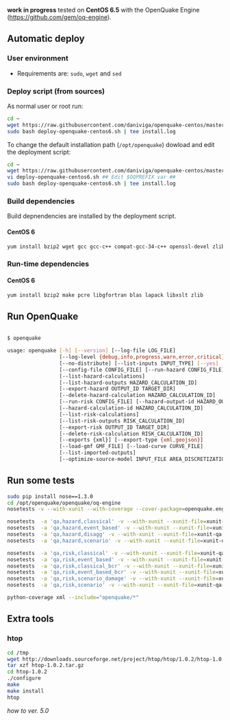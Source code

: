 __work in progress__ tested on __CentOS 6.5__ with the OpenQuake Engine (https://github.com/gem/oq-engine).

## Automatic deploy

### User environment

* Requirements are: ```sudo```, ```wget``` and ```sed```

### Deploy script (from sources)

As normal user or root run:

```bash
cd ~
wget https://raw.githubusercontent.com/daniviga/openquake-centos/master/bin/deploy-openquake-centos6.sh
sudo bash deploy-openquake-centos6.sh | tee install.log
```

To change the default installation path (```/opt/openquake```) dowload and edit the deployment script:
```bash
cd ~
wget https://raw.githubusercontent.com/daniviga/openquake-centos/master/bin/deploy-openquake-centos6.sh
vi deploy-openquake-centos6.sh ## Edit $OQPREFIX var ##
sudo bash deploy-openquake-centos6.sh | tee install.log
```

### Build dependencies

Build depnendencies are installed by the deployment script.

#### CentOS 6

```bash
yum install bzip2 wget gcc gcc-c++ compat-gcc-34-c++ openssl-devel zlib* make ncurses-devel bzip2-devel readline-devel zip unzip nc libcurl-devel expat-devel gettext gettext-devel xmlto perl-ExtUtils-MakeMaker pcre pcre-devel patch gcc-gfortran compat-gcc-34-g77 libgfortran blas* lapack* libxslt libxslt-devel unixODBC-devel
```

### Run-time dependencies

#### CentOS 6

```bash
yum install bzip2 make pcre libgfortran blas lapack libxslt zlib
```

## Run OpenQuake
```bash

$ openquake

usage: openquake [-h] [--version] [--log-file LOG_FILE]
                 [--log-level {debug,info,progress,warn,error,critical}]
                 [--no-distribute] [--list-inputs INPUT_TYPE] [--yes]
                 [--config-file CONFIG_FILE] [--run-hazard CONFIG_FILE]
                 [--list-hazard-calculations]
                 [--list-hazard-outputs HAZARD_CALCULATION_ID]
                 [--export-hazard OUTPUT_ID TARGET_DIR]
                 [--delete-hazard-calculation HAZARD_CALCULATION_ID]
                 [--run-risk CONFIG_FILE] [--hazard-output-id HAZARD_OUTPUT]
                 [--hazard-calculation-id HAZARD_CALCULATION_ID]
                 [--list-risk-calculations]
                 [--list-risk-outputs RISK_CALCULATION_ID]
                 [--export-risk OUTPUT_ID TARGET_DIR]
                 [--delete-risk-calculation RISK_CALCULATION_ID]
                 [--exports {xml}] [--export-type {xml,geojson}]
                 [--load-gmf GMF_FILE] [--load-curve CURVE_FILE]
                 [--list-imported-outputs]
                 [--optimize-source-model INPUT_FILE AREA_DISCRETIZATION OUTPUT_FILE]
```

## Run some tests
```bash
sudo pip install nose==1.3.0
cd /opt/openquake/openquake/oq-engine
nosetests -v --with-xunit --with-coverage --cover-package=openquake.engine --with-doctest -x tests/

nosetests  -a 'qa,hazard,classical' -v --with-xunit --xunit-file=xunit-qa-hazard-classical.xml
nosetests  -a 'qa,hazard,event_based' -v --with-xunit --xunit-file=xunit-qa-hazard-event-based.xml
nosetests  -a 'qa,hazard,disagg' -v --with-xunit --xunit-file=xunit-qa-hazard-disagg.xml
nosetests  -a 'qa,hazard,scenario' -v --with-xunit --xunit-file=xunit-qa-hazard-scenario.xml

nosetests  -a 'qa,risk,classical' -v --with-xunit --xunit-file=xunit-qa-risk-classical.xml
nosetests  -a 'qa,risk,event_based' -v --with-xunit --xunit-file=xunit-qa-risk-event-based.xml
nosetests  -a 'qa,risk,classical_bcr' -v --with-xunit --xunit-file=xunit-qa-risk-classical-bcr.xml
nosetests  -a 'qa,risk,event_based_bcr' -v --with-xunit --xunit-file=xunit-qa-risk-event-based-bcr.xml
nosetests  -a 'qa,risk,scenario_damage' -v --with-xunit --xunit-file=xunit-qa-risk-scenario-damage.xml
nosetests  -a 'qa,risk,scenario' -v --with-xunit --xunit-file=xunit-qa-risk-scenario.xml

python-coverage xml --include="openquake/*"
```


## Extra tools
### htop
```bash
cd /tmp
wget http://downloads.sourceforge.net/project/htop/htop/1.0.2/htop-1.0.2.tar.gz
tar xzf htop-1.0.2.tar.gz
cd htop-1.0.2
./configure
make
make install
htop
```


_how to ver. 5.0_

